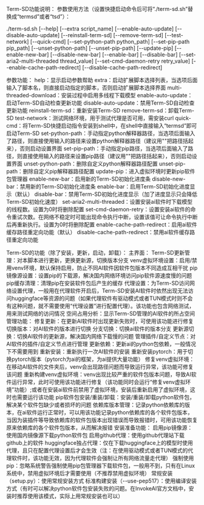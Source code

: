 Term-SD功能说明：
参数使用方法（设置快捷启动命令后可将“./term-sd.sh”替换成“termsd”或者“tsd”）：

  ./term-sd.sh [--help] [--extra script_name] [--enable-auto-update] [--disable-auto-update] [--reinstall-term-sd] [--remove-term-sd] [--test-network] [--quick-cmd] [--set-python-path python_path] [--set-pip-path pip_path] [--unset-python-path] [--unset-pip-path] [--update-pip] [--enable-new-bar] [--disable-new-bar] [--enable-bar] [--disable-bar] [--set-aria2-multi-threaded thread_value] [--set-cmd-daemon-retry retry_value] [--enable-cache-path-redirect] [--disable-cache-path-redirect]
  
参数功能：
help：显示启动参数帮助
extra：启动扩展脚本选择列表，当选项后面输入了脚本名，则直接启动指定的脚本，否则启动扩展脚本选择界面
multi-threaded-download：安装过程中启用多线程下载模型
enable-auto-update：启动Term-SD自动检查更新功能
disable-auto-update：禁用Term-SD自动检查更新功能
reinstall-term-sd：重新安装Term-SD
remove-term-sd：卸载Term-SD
test-network：测试网络环境，用于测试代理是否可用，需安装curl
quick-cmd：将Term-SD快捷启动指令安装到shell中，在shell中直接输入“termsd”即可启动Term-SD
set-python-path：手动指定python解释器路径，当选项后面输入了路径，则直接使用输入的路径来设置python解释器路径（建议用""把路径括起来），否则启动设置界面
set-pip-path：手动指定pip路径，当选项后面输入了路径，则直接使用输入的路径来设置pip路径（建议用""把路径括起来），否则启动设置界面
unset-python-path：删除自定义python解释器路径配置
unset-pip-path：删除自定义pip解释器路径配置
update-pip：进入虚拟环境时更新pip软件包管理器
enable-new-bar：启用新的Term-SD初始化进度条
disable-new-bar：禁用新的Term-SD初始化进度条
enable-bar：启用Term-SD初始化进度显示（默认）
disable-bar：禁用Term-SD初始化进度显示（加了进度显示只会降低Term-SD初始化速度）
set-aria2-multi-threaded：设置安装ai软件时下载模型的线程数。设置为0时将删除配置
set-cmd-daemon-retry：设置安装ai软件的命令重试次数。在网络不稳定时可能出现命令执行中断，设置该值可让命令执行中断后再重新执行。设置为0时将删除配置
enable-cache-path-redirect：启用ai软件缓存路径重定向功能（默认）
disable-cache-path-redirect：禁用ai软件缓存路径重定向功能

Term-SD的功能（除了安装，更新，启动，卸载）：
主界面：
Term-SD更新管理：对本脚本进行更新，更换更新源，切换版本分支
venv虚拟环境设置：启用/禁用venv环境，默认保持启用，防止不同AI软件因软件包版本不同造成互相干扰
pip镜像源设置：设置pip的下载源，解决国内网络环境访问pip软件源速度慢的问题
pip缓存清理：清理pip在安装软件包后产生的缓存
代理设置：为Term-SD访问网络设置代理，一般用在代理软件开启后，Term-SD安装AI软件时依然出现无法访问huggingface等资源的问题（如果代理软件有驱动模式或者TUN模式时则不会有这种问题，就不需要使用“代理设置”进行配置代理）。该功能也包含网络测试，用来测试网络的访问情况
空间占用分析：显示Term-SD管理的AI软件的所占空间
管理功能：
修复更新：在更新AI软件时出现更新失败时，可使用该功能进行修复
切换版本：对AI软件的版本进行切换
分支切换：切换ai软件的版本分支
更新源切换：切换AI软件的更新源，解决国内网络下载慢的问题
管理插件/自定义节点：对AI软件的插件/自定义节点进行管理
更新依赖：更新ai的python包依赖，一般情况下不需要用到
重新安装：重新执行一次AI软件的安装
重新安装pytorch：用于切换pytorch版本（pytorch为ai的框架，为ai提供大量功能）
修复venv虚拟环境：在移动AI软件的文件夹后，venv会出现路径问题而导致运行异常，该功能可修复该问题
重新构建venv虚拟环境：venv出现比较严重的软件包版本问题，导致AI软件运行异常，此时可使用该功能进行修复（该功能同时会运行“修复venv虚拟环境”功能）;或者在安装ai软件前禁用了虚拟环境，安装后重新启用了虚拟环境，这时也需要运行该功能
pip软件包安装/重装/卸载：安装/重装/卸载python软件包，解决某个软件包缺少或者损坏的问题
依赖库版本管理：记录python依赖库的版本，在ai软件运行正常时，可以用该功能记录python依赖库的各个软件包版本，当因为装插件等导致依赖库的软件包版本出现错误而导致报错时，可用该功能恢复原来依赖库的各个软件包版本，从而解决报错
安装准备功能：
启用pip镜像源：使用国内镜像源下载python软件包
启用github代理：使用github代理站下载github上的软件
huggingface独占代理：仅在下载huggingface上的模型时使用代理，且只在配置代理设置后才会生效（注：在使用驱动模式或者TUN模式的代理软件时，该功能无效，因为代理软件会强制让所有网络流量走代理）
强制使用pip：忽略系统警告强制使用pip包管理器下载软件包，一般用不到，只有在Linux系统中，禁用虚拟环境后才需要使用（不推荐禁用虚拟环境）
常规安装（setup.py）：使用常规安装方式
标准构建安装（--use-pep517）：使用编译安装方式（有时可以解决python软件包安装失败的问题。在InvokeAI官方文档中，安装时推荐使用该模式，实际上用常规安装也可以）


